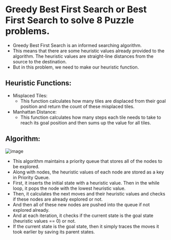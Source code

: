 # Greedy Best First Search or Best First Search to solve 8 Puzzle problems.
- Greedy Best First Search is an informed searching algorithm. <br/>
- This means that there are some heuristic values already provided to the algorithm. The heuristic values are straight-line distances from the source to the destination. <br/>
- But in this problem, we need to make our heuristic function.
## Heuristic Functions:
- Misplaced Tiles:
  - This function calculates how many tiles are displaced from their goal position and return the count of these misplaced tiles.
- Manhattan Distance:
  - This function calculates how many steps each tile needs to take to reach its goal position and then sums up the value for all tiles.
## Algorithm:
![image](https://user-images.githubusercontent.com/96788451/194769568-3302703e-cc09-4189-8c7a-fdf093196988.png)
- This algorithm maintains a priority queue that stores all of the nodes to be explored.
- Along with nodes, the heuristic values of each node are stored as a key in Priority Queue.
- First, it inserts the initial state with a heuristic value. Then in the while loop, it pops the node with the lowest heuristic value.
- Then, it calculates the next moves and their heuristic values and checks if these nodes are already explored or not.
- And then all of these new nodes are pushed into the queue if not explored already.
- And at each iteration, it checks if the current state is the goal state (heuristic values == 0) or not.
- If the current state is the goal state, then it simply traces the moves it took earlier by saving its parent states. 


